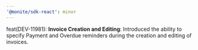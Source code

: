 ```yaml
---
'@monite/sdk-react': minor
---
```


feat(DEV-11981): **Invoice Creation and Editing**: Introduced the ability to specify Payment and
Overdue reminders during the creation and editing of invoices.
